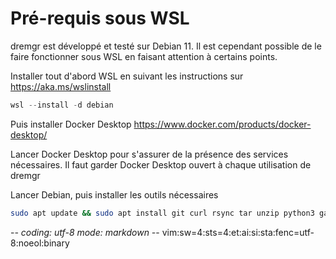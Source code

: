 # Pré-requis sous WSL

dremgr est développé et testé sur Debian 11. Il est cependant possible de le
faire fonctionner sous WSL en faisant attention à certains points.

Installer tout d'abord WSL en suivant les instructions sur <https://aka.ms/wslinstall>
~~~powershell
wsl --install -d debian
~~~

Puis installer Docker Desktop <https://www.docker.com/products/docker-desktop/>

Lancer Docker Desktop pour s'assurer de la présence des services nécessaires. Il
faut garder Docker Desktop ouvert à chaque utilisation de dremgr

Lancer Debian, puis installer les outils nécessaires
~~~sh
sudo apt update && sudo apt install git curl rsync tar unzip python3 gawk
~~~

-*- coding: utf-8 mode: markdown -*- vim:sw=4:sts=4:et:ai:si:sta:fenc=utf-8:noeol:binary